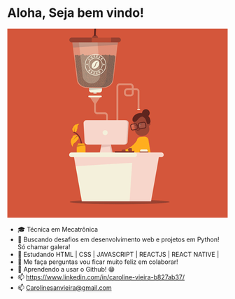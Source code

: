 

<!--
### Hi there 👋
**Ca-byte/Ca-byte** is a ✨ _special_ ✨ repository because its `README.md` (this file) appears on your GitHub profile.

Here are some ideas to get you started:

- 🔭 I’m currently working on ...
- 🌱 I’m currently learning ...
- 👯 I’m looking to collaborate on ...
- 🤔 I’m looking for help with ...
- 💬 Ask me about ...
- 📫 How to reach me: ...
- 😄 Pronouns: ...
- ⚡ Fun fact: ...
-->

# Aloha, Seja bem vindo!
![MyGithubTemplate](https://github.com/Ca-byte/Ca-byte/blob/master/MyGithubTemplate.gif )


 - :mortar_board: Técnica em Mecatrônica
 - :dart: Buscando desafios em desenvolvimento web e projetos em Python! Só chamar galera! 
 - :book: Estudando HTML | CSS | JAVASCRIPT | REACTJS | REACT NATIVE | 
 - 💬 Me faça perguntas vou ficar muito feliz em colaborar!
 - :eyes: Aprendendo a usar o Github! :grin:
 - 📫 https://www.linkedin.com/in/caroline-vieira-b827ab37/
 - 📫 Carolinesanvieira@gmail.com

